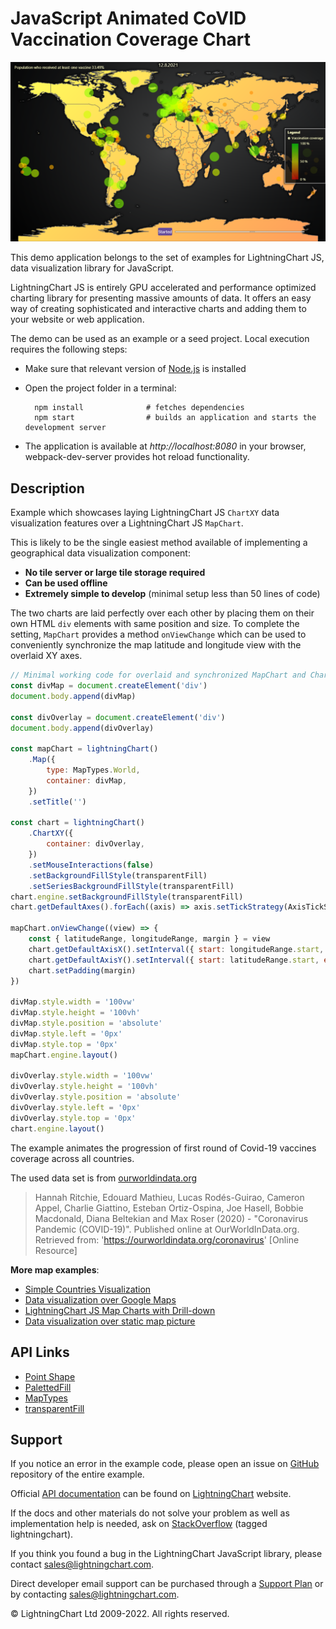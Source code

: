 # JavaScript Animated CoVID Vaccination Coverage Chart

![JavaScript Animated CoVID Vaccination Coverage Chart](mapChartVizXY-darkGold.png)

This demo application belongs to the set of examples for LightningChart JS, data visualization library for JavaScript.

LightningChart JS is entirely GPU accelerated and performance optimized charting library for presenting massive amounts of data. It offers an easy way of creating sophisticated and interactive charts and adding them to your website or web application.

The demo can be used as an example or a seed project. Local execution requires the following steps:

-   Make sure that relevant version of [Node.js](https://nodejs.org/en/download/) is installed
-   Open the project folder in a terminal:

          npm install              # fetches dependencies
          npm start                # builds an application and starts the development server

-   The application is available at _http://localhost:8080_ in your browser, webpack-dev-server provides hot reload functionality.


## Description

Example which showcases laying LightningChart JS `ChartXY` data visualization features over a LightningChart JS `MapChart`.

This is likely to be the single easiest method available of implementing a geographical data visualization component:

-   **No tile server or large tile storage required**
-   **Can be used offline**
-   **Extremely simple to develop** (minimal setup less than 50 lines of code)

The two charts are laid perfectly over each other by placing them on their own HTML `div` elements with same position and size. To complete the setting, `MapChart` provides a method `onViewChange` which can be used to conveniently synchronize the map latitude and longitude view with the overlaid XY axes.

```js
// Minimal working code for overlaid and synchronized MapChart and ChartXY.
const divMap = document.createElement('div')
document.body.append(divMap)

const divOverlay = document.createElement('div')
document.body.append(divOverlay)

const mapChart = lightningChart()
    .Map({
        type: MapTypes.World,
        container: divMap,
    })
    .setTitle('')

const chart = lightningChart()
    .ChartXY({
        container: divOverlay,
    })
    .setMouseInteractions(false)
    .setBackgroundFillStyle(transparentFill)
    .setSeriesBackgroundFillStyle(transparentFill)
chart.engine.setBackgroundFillStyle(transparentFill)
chart.getDefaultAxes().forEach((axis) => axis.setTickStrategy(AxisTickStrategies.Empty).setStrokeStyle(emptyLine))

mapChart.onViewChange((view) => {
    const { latitudeRange, longitudeRange, margin } = view
    chart.getDefaultAxisX().setInterval({ start: longitudeRange.start, end: longitudeRange.end })
    chart.getDefaultAxisY().setInterval({ start: latitudeRange.start, end: latitudeRange.end })
    chart.setPadding(margin)
})

divMap.style.width = '100vw'
divMap.style.height = '100vh'
divMap.style.position = 'absolute'
divMap.style.left = '0px'
divMap.style.top = '0px'
mapChart.engine.layout()

divOverlay.style.width = '100vw'
divOverlay.style.height = '100vh'
divOverlay.style.position = 'absolute'
divOverlay.style.left = '0px'
divOverlay.style.top = '0px'
chart.engine.layout()
```

The example animates the progression of first round of Covid-19 vaccines coverage across all countries.

The used data set is from [ourworldindata.org](https://ourworldindata.org/covid-vaccinations)

> Hannah Ritchie, Edouard Mathieu, Lucas Rodés-Guirao, Cameron Appel, Charlie Giattino, Esteban Ortiz-Ospina, Joe Hasell, Bobbie Macdonald, Diana Beltekian and Max Roser (2020) - "Coronavirus Pandemic (COVID-19)". Published online at OurWorldInData.org. Retrieved from: 'https://ourworldindata.org/coronavirus' [Online Resource]

**More map examples**:

-   [Simple Countries Visualization](https://lightningchart.com/lightningchart-js-interactive-examples/examples/lcjs-example-1101-mapChartDynamicColor.html)
-   [Data visualization over Google Maps](https://blog.arction.com/easy-geospatial-data-visualization-with-lightningchart-js-and-google)
-   [LightningChart JS Map Charts with Drill-down](https://lightningchart.com/lightningchart-js-interactive-examples/examples/lcjs-example-1111-covidDrillDownDashboard.html)
-   [Data visualization over static map picture](https://lightningchart.com/lightningchart-js-interactive-examples/examples/lcjs-example-1110-geoChartUsaTemperature.html)


## API Links

* [Point Shape]
* [PalettedFill]
* [MapTypes]
* [transparentFill]


## Support

If you notice an error in the example code, please open an issue on [GitHub][0] repository of the entire example.

Official [API documentation][1] can be found on [LightningChart][2] website.

If the docs and other materials do not solve your problem as well as implementation help is needed, ask on [StackOverflow][3] (tagged lightningchart).

If you think you found a bug in the LightningChart JavaScript library, please contact sales@lightningchart.com.

Direct developer email support can be purchased through a [Support Plan][4] or by contacting sales@lightningchart.com.

[0]: https://github.com/Arction/
[1]: https://lightningchart.com/lightningchart-js-api-documentation/
[2]: https://lightningchart.com
[3]: https://stackoverflow.com/questions/tagged/lightningchart
[4]: https://lightningchart.com/support-services/

© LightningChart Ltd 2009-2022. All rights reserved.


[Point Shape]: https://lightningchart.com/js-charts/api-documentation/v6.1.0/enums/PointShape.html
[PalettedFill]: https://lightningchart.com/js-charts/api-documentation/v6.1.0/classes/PalettedFill.html
[MapTypes]: https://lightningchart.com/js-charts/api-documentation/v6.1.0/variables/MapTypes.html
[transparentFill]: https://lightningchart.com/js-charts/api-documentation/v6.1.0/variables/transparentFill.html

